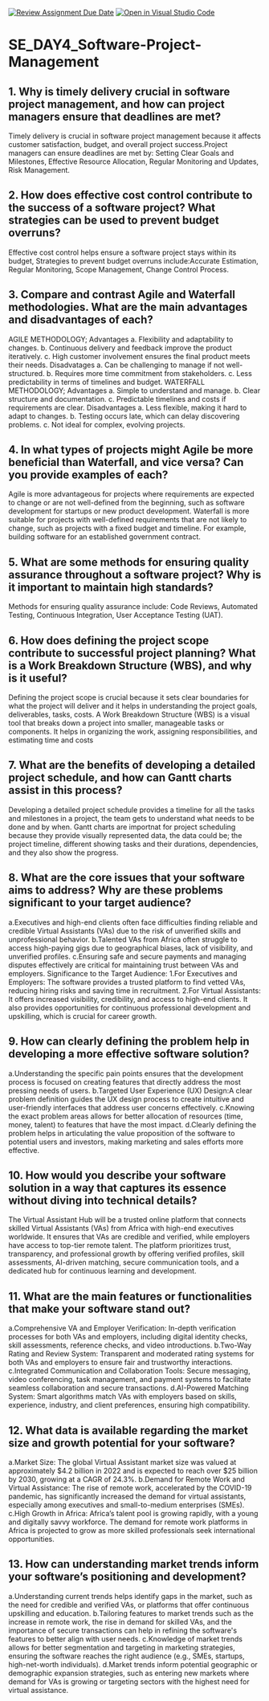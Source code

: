 [![Review Assignment Due Date](https://classroom.github.com/assets/deadline-readme-button-22041afd0340ce965d47ae6ef1cefeee28c7c493a6346c4f15d667ab976d596c.svg)](https://classroom.github.com/a/9pw6JKcu)
[![Open in Visual Studio Code](https://classroom.github.com/assets/open-in-vscode-2e0aaae1b6195c2367325f4f02e2d04e9abb55f0b24a779b69b11b9e10269abc.svg)](https://classroom.github.com/online_ide?assignment_repo_id=15770202&assignment_repo_type=AssignmentRepo)
# SE_DAY4_Software-Project-Management
## 1. Why is timely delivery crucial in software project management, and how can project managers ensure that deadlines are met?
Timely delivery is crucial in software project management because it affects customer satisfaction, budget, and overall project success.Project managers can ensure deadlines are met by: Setting Clear Goals and Milestones, Effective Resource Allocation, Regular Monitoring and Updates, Risk Management.

## 2. How does effective cost control contribute to the success of a software project? What strategies can be used to prevent budget overruns?
Effective cost control helps ensure a software project stays within its budget, Strategies to prevent budget overruns include:Accurate Estimation, Regular Monitoring, Scope Management, Change Control Process. 

## 3. Compare and contrast Agile and Waterfall methodologies. What are the main advantages and disadvantages of each?
AGILE METHODOLOGY;
Advantages
 a. Flexibility and adaptability to changes.
 b. Continuous delivery and feedback improve the product iteratively.
 c. High customer involvement ensures the final product meets their needs.
Disadvatages
 a. Can be challenging to manage if not well-structured.
 b. Requires more time commitment from stakeholders.
 c. Less predictability in terms of timelines and budget.
WATERFALL METHODOLOGY;
Advantages
 a. Simple to understand and manage.
 b. Clear structure and documentation.
 c. Predictable timelines and costs if requirements are clear.
Disadvantages
 a. Less flexible, making it hard to adapt to changes.
 b. Testing occurs late, which can delay discovering problems.
 c. Not ideal for complex, evolving projects.

## 4. In what types of projects might Agile be more beneficial than Waterfall, and vice versa? Can you provide examples of each?
Agile is more advantageous for projects where requirements are expected to change or are not well-defined from the beginning, such as software development for startups or new product development. 
Waterfall is more suitable for projects with well-defined requirements that are not likely to change, such as  projects with a fixed budget and timeline. For example, building software for an established government contract.

## 5. What are some methods for ensuring quality assurance throughout a software project? Why is it important to maintain high standards?
Methods for ensuring quality assurance include: Code Reviews, Automated Testing, Continuous Integration, User Acceptance Testing (UAT). 

## 6. How does defining the project scope contribute to successful project planning? What is a Work Breakdown Structure (WBS), and why is it useful?
Defining the project scope is crucial because it sets clear boundaries for what the project will deliver and it helps in understanding the project goals, deliverables, tasks, costs. 
A Work Breakdown Structure (WBS) is a visual tool that breaks down a project into smaller, manageable tasks or components. It helps in organizing the work, assigning responsibilities, and estimating time and costs
## 7. What are the benefits of developing a detailed project schedule, and how can Gantt charts assist in this process?
Developing a detailed project schedule provides a timeline for all the tasks and milestones in a project, the team gets to understand what needs to be done and by when. 
Gantt charts are importnat for project scheduling because they provide visually represented data, the data could be;  the project timeline, different showing tasks and their durations, dependencies, and they also show the progress. 

## 8. What are the core issues that your software aims to address? Why are these problems significant to your target audience?
a.Executives and high-end clients often face difficulties finding reliable and credible Virtual Assistants (VAs) due to the risk of unverified skills and unprofessional behavior.
b.Talented VAs from Africa often struggle to access high-paying gigs due to geographical biases, lack of visibility, and unverified profiles.
c.Ensuring safe and secure payments and managing disputes effectively are critical for maintaining trust between VAs and employers.
      Significance to the Target Audience:
1.For Executives and Employers: The software provides a trusted platform to find vetted VAs, reducing hiring risks and saving time in recruitment.
2.For Virtual Assistants: It offers increased visibility, credibility, and access to high-end clients. It also provides opportunities for continuous professional development and upskilling, which is crucial for career growth.

## 9. How can clearly defining the problem help in developing a more effective software solution?
a.Understanding the specific pain points ensures that the development process is focused on creating features that directly address the most pressing needs of users.
b.Targeted User Experience (UX) Design:A clear problem definition guides the UX design process to create intuitive and user-friendly interfaces that address user concerns effectively.
c.Knowing the exact problem areas allows for better allocation of resources (time, money, talent) to features that have the most impact.
d.Clearly defining the problem helps in articulating the value proposition of the software to potential users and investors, making marketing and sales efforts more effective.

## 10. How would you describe your software solution in a way that captures its essence without diving into technical details?
The Virtual Assistant Hub will be a trusted online platform that connects skilled Virtual Assistants (VAs) from Africa with high-end executives worldwide. It ensures that VAs are credible and verified, while employers have access to top-tier remote talent. The platform prioritizes trust, transparency, and professional growth by offering verified profiles, skill assessments, AI-driven matching, secure communication tools, and a dedicated hub for continuous learning and development.

## 11. What are the main features or functionalities that make your software stand out?
a.Comprehensive VA and Employer Verification: In-depth verification processes for both VAs and employers, including digital identity checks, skill assessments, reference checks, and video introductions.
b.Two-Way Rating and Review System: Transparent and moderated rating systems for both VAs and employers to ensure fair and trustworthy interactions.
c.Integrated Communication and Collaboration Tools: Secure messaging, video conferencing, task management, and payment systems to facilitate seamless collaboration and secure transactions.
d.AI-Powered Matching System: Smart algorithms match VAs with employers based on skills, experience, industry, and client preferences, ensuring high compatibility.

## 12. What data is available regarding the market size and growth potential for your software?
a.Market Size: The global Virtual Assistant market size was valued at approximately $4.2 billion in 2022 and is expected to reach over $25 billion by 2030, growing at a CAGR of 24.3%.
b.Demand for Remote Work and Virtual Assistance: The rise of remote work, accelerated by the COVID-19 pandemic, has significantly increased the demand for virtual assistants, especially among executives and small-to-medium enterprises (SMEs).
c.High Growth in Africa: Africa’s talent pool is growing rapidly, with a young and digitally savvy workforce. The demand for remote work platforms in Africa is projected to grow as more skilled professionals seek international opportunities.

## 13. How can understanding market trends inform your software’s positioning and development?
a.Understanding current trends helps identify gaps in the market, such as the need for credible and verified VAs, or platforms that offer continuous upskilling and education.
b.Tailoring features to market trends such as the increase in remote work, the rise in demand for skilled VAs, and the importance of secure transactions can help in refining the software's features to better align with user needs.
c.Knowledge of market trends allows for better segmentation and targeting in marketing strategies, ensuring the software reaches the right audience (e.g., SMEs, startups, high-net-worth individuals).
d.Market trends inform potential geographic or demographic expansion strategies, such as entering new markets where demand for VAs is growing or targeting sectors with the highest need for virtual assistance.

